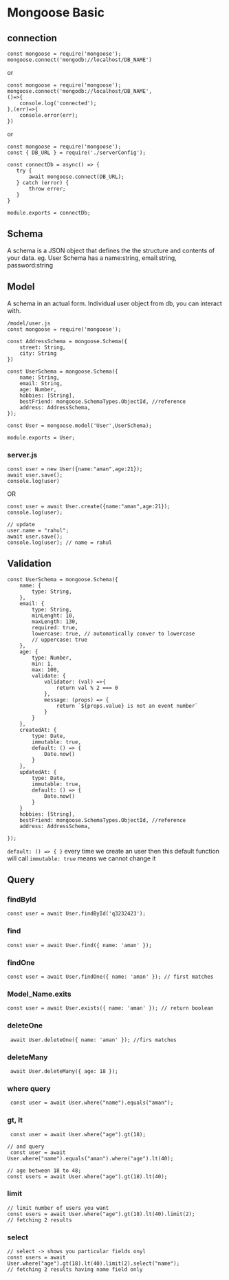 # Mongoose Basic
## connection
```
const mongoose = require('mongoose');
mongoose.connect('mongodb://localhost/DB_NAME')
 ```
or
```
const mongoose = require('mongoose');
mongoose.connect('mongodb://localhost/DB_NAME',
()=>{
    console.log('connected');
},(err)=>{
    console.error(err);
})
 ```

 or
 ```
const mongoose = require('mongoose');
const { DB_URL } = require('./serverConfig');

const connectDb = async() => {
    try {
        await mongoose.connect(DB_URL);
    } catch (error) {
        throw error;
    }
}

module.exports = connectDb;
 ```

## Schema 
A schema is a JSON object that defines the the structure and contents of your data.
eg. User Schema has a name:string, email:string, password:string

## Model
A schema in an actual form. Individual user object from db, you can interact with.

```
/model/user.js
const mongoose = require('mongoose');

const AddressSchema = mongoose.Schema({
    street: String,
    city: String
})

const UserSchema = mongoose.Schema({
    name: String,
    email: String,
    age: Number,
    hobbies: [String],
    bestFriend: mongoose.SchemaTypes.ObjectId, //reference
    address: AddressSchema,
});

const User = mongoose.model('User',UserSchema);

module.exports = User;
```

### server.js

```
const user = new User({name:"aman",age:21});
await user.save();
console.log(user)
```

OR 

```
const user = await User.create({name:"aman",age:21});
console.log(user);

// update
user.name = "rahul";
await user.save();
console.log(user); // name = rahul
```
 

## Validation
```
const UserSchema = mongoose.Schema({
    name: {
        type: String,
    },
    email: {
        type: String,
        minLenght: 10,
        maxLength: 130,
        required: true,
        lowercase: true, // automatically conver to lowercase
        // uppercase: true
    },
    age: {
        type: Number,
        min: 1,
        max: 100,
        validate: {
            validator: (val) =>{
                return val % 2 === 0 
            },
            message: (props) => {
                return `${props.value} is not an event number`
            }
        }
    },
    createdAt: {
        type: Date,
        immutable: true,  
        default: () => {
            Date.now()
        }
    },
    updatedAt: {
        type: Date,
        immutable: true,
        default: () => {
            Date.now()
        }
    }
    hobbies: [String],
    bestFriend: mongoose.SchemaTypes.ObjectId, //reference
    address: AddressSchema,

});

```

``` default: () => { } ``` every time we create an user then this default function will call
``` immutable: true ``` means we cannot change it

## Query

### findById
```
const user = await User.findById('q3232423');
```
### find
```
const user = await User.find({ name: 'aman' }); 
```
### findOne
```
const user = await User.findOne({ name: 'aman' }); // first matches
```
### Model_Name.exits
``` 
const user = await User.exists({ name: 'aman' }); // return boolean 
```
### deleteOne
```
 await User.deleteOne({ name: 'aman' }); //firs matches 
```
### deleteMany
```
 await User.deleteMany({ age: 18 }); 
```
### where query
```
 const user = await User.where("name").equals("aman"); 
```
### gt, lt

```
 const user = await User.where("age").gt(18); 
```
```
// and query
 const user = await User.where("name").equals("aman").where("age").lt(40); 
```
```
// age between 18 to 48;
const users = await User.where("age").gt(18).lt(40);
```
### limit
```
// limit number of users you want
const users = await User.where("age").gt(18).lt(40).limit(2);
// fetching 2 results
```
### select
```
// select -> shows you particular fields onyl
const users = await User.where("age").gt(18).lt(40).limit(2).select("name");
// fetching 2 results having name field only
```
